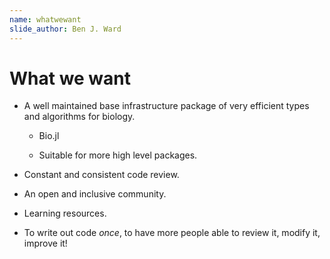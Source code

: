 ```yaml
---
name: whatwewant
slide_author: Ben J. Ward
---
```

# What we want

- A well maintained base infrastructure package of very efficient types and algorithms for biology.
    - Bio.jl

    - Suitable for more high level packages.



- Constant and consistent code review.


- An open and inclusive community.


- Learning resources.


- To write out code *once*, to have more people able to review it, modify it, improve it!
